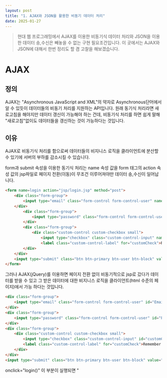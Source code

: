```yaml
---
layout: post
title: "1. AJAX와 JSON을 활용한 비동기 데이터 처리"
date: 2025-01-27
---
```


> 현대 웹 프로그래밍에서 AJAX를 이용한 비동기식 데이터 처리와 JSON을 이용한 데이터 송,수신은 빼놓을 수 없는 구현 필요조건입니다. 이 곳에서는 AJAX와 JSON에 대해서 한번 정리도 할 겸 고찰을 해보겠습니다.

# AJAX

## 정의

AJAX는 "Asynchronous JavaScript and XML"의 약자로 Asynchronous단어에서 알 수 있듯이 데이터들의 비동기 처리를 지원하는 API입니다. 원래 동기식 처리라면 새로고침을 해야지만 데이터 갱신이 가능해야 하는 건데, 비동기식 처리를 하면 쉽게 말해 "새로고침"없이도 데이터들을 갱신하는 것이 가능하다는 것입니다.

## 이유

AJAX로 비동기식 처리를 함으로써 데이터들의 비지니스 로직을 클라이언트에 분산할 수 있기에 서버의 부하를 감소시킬 수 있습니다.

form과 submit 속성을 이용한 동기식 처리는 name 속성 값을 form 태그의 action 속성 값의 jsp파일로 페이지 전환(이동)이 무조건 이루어져야만 데이터 송,수신이 일어납니다.

```html
<form name=login action="jsp/login.jsp" method="post">
	<div class="form-group">
		<input type="email" class="form-control form-control-user" name="Email" aria-describedby="emailHelp" placeholder="Enter Email Address...">
	</div>
		<div class="form-group">
			<input type="password" class="form-control form-control-user" name="Password" placeholder="Password">
		</div>
		<div class="form-group">
			<div class="custom-control custom-checkbox small">
				<input type="checkbox" class="custom-control-input" name="customCheck">
				<label class="custom-control-label" for="customCheck">Remember Me</label>
		</div>
	</div>
	<input type="submit" class="btn btn-primary btn-user btn-block" value="Login">
</form>
```


그러나 AJAX(jQuery)를 이용하면 페이지 전환 없이 비동기적으로 jsp로 갔다가 데이터를 받을 수 있고 그 받은 데이터에 대한 비지니스 로직을 클라이언트(html 수준의 페이지)에서 가능 하다는 것입니다. 

```html
<div class="form-group">
	<input type="email" class="form-control form-control-user" id="Email" aria-describedby="emailHelp" placeholder="Enter Email Address...">
</div>
<div class="form-group">
	<input type="password" class="form-control form-control-user" id="Password" placeholder="Password">
</div>
<div class="form-group">
	<div class="custom-control custom-checkbox small">
		<input type="checkbox" class="custom-control-input" id="customCheck">
		<label class="custom-control-label" for="customCheck">Remember Me</label>
	</div>
</div>
<input type="submit" class="btn btn-primary btn-user btn-block" value="Login" onclick="login()">
```


onclick="login()" 이 부분이 실행되면 
"<script>"
태그의 login( )함수가 실행되서 $(#" ")으로 id태그 값을 가져와서 JSON 형식으로 데이터를 형성한 후 AJAX.call( )의 params 파라미터로 넘겨서 jsp파일에서 받은 값은 data 변수에 담기고 그 값을 이용해서 자바스크립트로 비지니스 로직을 구현할 수 있다는 점이 굉장한 장점입니다. 원래 동기식으로 form/submit으로 데이터를 송수신하면 서버 측이라고 볼 수가 있는 jsp파일에서 비지니스 로직을 구현하고 사용자 인터페이스도 그쪽에서 구현해야하는 건데, 그럼 너무 서버가 하는 일이 많아지니까 사용자가 많아지면 서버의 부하가 심해지는 건데, 비지니스 로직 + 응답 사용자 인터페이스 생성 이 두개를 클라이언트 측에 위임을 가능하게 하기위해 AJAX를 이용한 비동기식 처리를 해야하는 큰 이유입니다.

```html
<script>
function login() {
	var id = $("#Email").val().trim();
	console.log(id);
	if (id == "") {
		alert("아이디를 입력해 주세요.");
		$("#Email").focus();
		return;
	}
	
	var ps = $("#Password").val().trim();
	console.log(ps);
	
	if (ps == "") {
		alert("패스워드를 입력해 주세요.");
		$("#Password").focus();
		return;
	}
	var params = {id:id, ps:ps}; // {id:choi@naver.com, ps:1111}
	var url = "jsp/login.jsp";
	
	AJAX.call(url, params, function(data) {
		var code = data.trim();
		if (code == "NE") {
			alert("아이디가 존재하지 않습니다.");
		} else if (code == "PE") {
			alert("패스워드가 일치하지 않습니다.");
		} else {
			window.location.href = "index.html"; // 로그인 성공
		}
	});
}
</script>
```


## 활용하기 위한 조건 3가지

form/sumbit태그에서 AJAX를 이용하기 위해서는 3가지의 변경점이 있습니다.
1. form태그 제거
2. 
input
태그에서 
name
 속성을 
id
속성으로 변경
3. 
onclick
으로 자바스크립트 함수 호출 이벤트 


```html
<!-- 1.form태그 제거 -->
<div class="form-group">
	<input type="email" class="form-control form-control-user" id="Email" aria-describedby="emailHelp" placeholder="Enter Email Address...">
</div>
<div class="form-group">                        <!-- 2. name 속성 → id 속성 -->
	<input type="password" class="form-control form-control-user" id="Password" placeholder="Password">
</div>
<div class="form-group">
	<div class="custom-control custom-checkbox small">
		<input type="checkbox" class="custom-control-input" id="customCheck">
		<label class="custom-control-label" for="customCheck">Remember Me</label>
	</div>
</div>
<input type="submit" class="btn btn-primary btn-user btn-block" value="Login"
onclick="login()">
<!-- 3. onclick속성 이벤트 생성 -->

<!-- ---------------------------------------------------------------------- -->

<script>
function login() {
	var id = $("#Email").val().trim();
	console.log(id);
	if (id == "") {
		alert("아이디를 입력해 주세요.");
		$("#Email").focus();
		return;
	}
	
	var ps = $("#Password").val().trim();
	console.log(ps);
	
	if (ps == "") {
		alert("패스워드를 입력해 주세요.");
		$("#Password").focus();
		return;
	}
	var params = {id:id, ps:ps}; // {id:choi@naver.com, ps:1111}
	var url = "jsp/login.jsp";
	
	AJAX.call(url, params, function(data) {
		var code = data.trim();
		if (code == "NE") {
			alert("아이디가 존재하지 않습니다.");
		} else if (code == "PE") {
			alert("패스워드가 일치하지 않습니다.");
		} else {
			window.location.href = "index.html"; // 로그인 성공
		}
	});
}
</script>
```

---

# JSON

## 정의

JSON(JavaScript Object Notation)은 경량 데이터 형식으로, 키-값 쌍의 구조를 가집니다.

```json
{
    "id": "choi@naver.com",
    "password": "1234"
}
```

JSON은 직관적이며 다양한 프로그래밍 언어에서 쉽게 파싱할 수 있어, 데이터 교환의 표준으로 자리 잡았습니다.

## 이유 

JSON
이 표준 포맷이 된 이유는 한마디로 간단해서 입니다. 그래서 많은 프로그래밍 언어들이 JSON을 파싱하는 기능을 지원하고있습니다.

## 활용 방법

JSON
을 사용함으로써 얻을 수 있는 최고의 장점은 DB구조의 간편화입니다.

<div style="text-align: center;">
    <img src="/사진들/PMS/PMS1/원래 DB 구조.png" alt="alt text" />
</div>

```java
public JSONArray getFriendTasks(String customerId) { // 동료 및 자신의 작업 조회
    System.out.println(customerId);
    JSONArray tasks = new JSONArray();

    // 로그인한 사용자의 동료들 + 자신과 관련된 작업들 조회
    String query = "SELECT C.CUSTOMER_ID, C.NAME AS CUSTOMER_NAME, " +
                   "T.TASK_ID, T.TASK_NAME, T.STATUS, T.START_DATE, T.END_DATE, T.EPIC, T.DASHBOARD_ID " +
                   "FROM FRIENDLIST F " +
                   "JOIN CLIENT C ON C.CUSTOMER_ID = F.FRIEND_ID " +
                   "JOIN TASK T ON T.CUSTOMER_ID = F.FRIEND_ID " +
                   "WHERE F.CUSTOMER_ID = ? " +

                   "UNION " +

                   "SELECT C.CUSTOMER_ID, C.NAME AS CUSTOMER_NAME, " +
                   "T.TASK_ID, T.TASK_NAME, T.STATUS, T.START_DATE, T.END_DATE, T.EPIC, T.DASHBOARD_ID " +
                   "FROM CLIENT C " +
                   "JOIN TASK T ON C.CUSTOMER_ID = T.CUSTOMER_ID " +
                   "WHERE C.CUSTOMER_ID = ?";

    try {
        connDB(); // DB 연결
        stmt = con.prepareStatement(query);
        stmt.setString(1, customerId); // 사용자의 CUSTOMER_ID를 인자로 이용
        stmt.setString(2, customerId);
        rs = stmt.executeQuery();

        while (rs.next()) {
            try {
                // JSON 객체 생성 및 값 매핑
                JSONObject taskJson = new JSONObject();
                taskJson.put("taskId", rs.getString("TASK_ID")); 
                taskJson.put("task", rs.getString("TASK_NAME"));
                taskJson.put("status", rs.getString("STATUS"));
                taskJson.put("startdate", rs.getString("START_DATE"));
                taskJson.put("enddate", rs.getString("END_DATE"));
                taskJson.put("epic", rs.getString("EPIC"));
                taskJson.put("dashboardId", rs.getString("DASHBOARD_ID"));
                taskJson.put("customerName", rs.getString("CUSTOMER_NAME"));

                tasks.add(taskJson); // 결과 배열에 추가
                System.out.println(tasks.toJSONString());
            } catch (Exception e) {
                System.err.println("데이터 매핑 오류: " + e.getMessage());
            }
        }
    } catch (Exception e) {
        e.printStackTrace(); // 에러 출력
    } finally {
        closeResources();
    }

    return tasks;
}
```


원래라면 DB설계 할 때 필드들을 하나 씩 다 생성하고 신경써서 DAO와 매핑을 해줘야하지만

<div style="text-align: center;">
    <img src="/사진들/PMS/PMS1/JSON DB 구조.png" alt="alt text" />
</div>

```java
public JSONArray getFriendTasks(String customerId) { // 동료과의 작업물만 보는 메서드
		System.out.println(customerId);
	    JSONArray tasks = new JSONArray();
	    //로그인한 사용자의 동료들 + 나자신과의 관련된 작업들만 조회
	    String query = "SELECT C.CUSTOMER_ID, C.JSONSTR AS CLIENT_JSON, T.TASK_ID, T.DASHBOARD_ID, T.JSONSTR AS TASK_JSON "
	             + "FROM FRIENDLIST F "
	             + "JOIN CLIENT C ON C.CUSTOMER_ID = F.FRIEND_ID "
	             + "JOIN TASK T ON T.CUSTOMER_ID = F.FRIEND_ID "
	             + "WHERE F.CUSTOMER_ID = ? "

	             + "UNION "

	             + "SELECT C.CUSTOMER_ID, C.JSONSTR AS CLIENT_JSON, T.TASK_ID, T.DASHBOARD_ID, T.JSONSTR AS TASK_JSON "
	             + "FROM CLIENT C "
	             + "JOIN TASK T ON C.CUSTOMER_ID = T.CUSTOMER_ID "
	             + "WHERE C.CUSTOMER_ID = ?";


	    try {
	        connDB(); // DB 연결
	        stmt = con.prepareStatement(query);
	        stmt.setString(1, customerId); // 사용자의 CUSTOMER_ID를 인자로 이용
	        stmt.setString(2, customerId);
	        rs = stmt.executeQuery();

	        while (rs.next()) {
	            try {
	                // CLIENT JSON 파싱
	                String clientJsonStr = rs.getString("CLIENT_JSON");
	                JSONObject clientJson = (JSONObject) new         JSONParser().parse(clientJsonStr);
	                String customerName = clientJson.get("name").toString();

	                // TASK JSON 생성
	                String taskJsonStr = rs.getString("TASK_JSON");
	                JSONObject taskJson = (JSONObject) new JSONParser().parse(taskJsonStr);
	                // taskId 추가
	                taskJson.put("taskId", rs.getString("TASK_ID")); 
	                taskJson.put("dashboardId", rs.getString("DASHBOARD_ID"));
	                taskJson.put("customerName", customerName);

	                tasks.add(taskJson); // 결과 배열에 추가
	                System.out.println(tasks.toJSONString());
	            } catch (Exception e) {
	                System.err.println("JSON 파싱 오류: " + e.getMessage());
	            }
	        }
	    } catch (Exception e) {
	        e.printStackTrace(); // 에러 출력
	    } finally {
	    	closeResources();
	    }

	    return tasks;
	}
```

이렇게 "jsonstr"이라는 필드에 기본키, 외래키들을 제외한 필드들을 넣어주면 파싱하고 매핑해야 할 부분들이 현저히 줄어드는 것을 볼 수 있습니다.
<br>
하지만, 단점도 존재합니다. 
아무래도 "jsonstr"필드에 원래 필드여야 할 것들이 JSON형식의 키값으로 들어가다 보니까 
키 값 하나하나의 제약조건을 설정 할 수 가 없어서 데이터 무결성을 저해할 수 있습니다. ex ```check``` , ```default``` , ```not null```
<br>
그래서 보완점으로 하이브리드 방식이 있습니다. 제약 조건이 필요한 부분은 DB의 필드로 빼고 나머지만 jsonstr로 JSON형식으로 유지 하는 것입니다. 예를 들어, status의 value들이 "진행", "예정", "완료", "멈춤" 이 4가지 내에서만 나와야 한다면 
check
제약조건을 이용할 수 있습니다.

```sql
CREATE TABLE TASK (
    TASK_ID VARCHAR(1000) PRIMARY KEY,  
    DASHBOARD_ID VARCHAR(1000) NOT NULL, 
    CUSTOMER_ID VARCHAR(1000) NOT NULL,
    -- 제약 조건 추가된 상태 값
    STATUS VARCHAR(1000) CHECK (STATUS IN ('진행', '예정', '완료', '멈춤')), 
    JSONSTR  VARCHAR(1000) NOT NULL, 
    
    CONSTRAINT FK_TASK_CUSTOMER FOREIGN KEY (CUSTOMER_ID) REFERENCES CLIENT(CUSTOMER_ID),
    CONSTRAINT FK_TASK_DASHBOARD FOREIGN KEY (DASHBOARD_ID) REFERENCES DASHBOARD(DASHBOARD_ID)
);
```
# 정리

AJAX와 JSON은 현대 웹 개발에서 필수적인 기술이며, 이를 효과적으로 활용하면 사용자 경험을 향상시키고 서버 부하를 줄일 수 있습니다.

- **AJAX를 활용하면** 페이지 새로고침이나 전환없이도 데이터를 실시간으로 갱신할 수 있으며, 클라이언트 측에서 더 많은 비즈니스 로직을 처리하여 서버의 부담을 줄일 수 있습니다.
- **JSON을 사용하면** 데이터 구조를 유연하게 만들 수 있으며, JSON 기반 데이터베이스 설계를 통해 테이블 간 불필요한 JOIN을 줄일 수도 있습니다.
- **최적의 설계 방식**으로는 JSON을 적절히 활용하되, 제약 조건이 필요한 필드는 개별 컬럼으로 유지하는 하이브리드 방식을 적용하는 것이 바람직합니다.

이러한 기법을 적용하면 보다 효율적이고 확장성이 높은 웹 애플리케이션을 구축할 수 있습니다.

